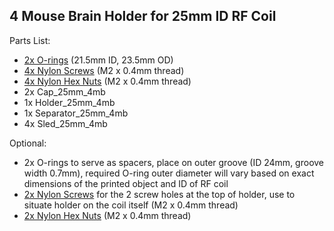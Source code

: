 ## 4 Mouse Brain Holder for 25mm ID RF Coil

Parts List:

* [2x O-rings](https://www.mcmaster.com/9262k194) (21.5mm ID, 23.5mm OD)
* [4x Nylon Screws](https://www.mcmaster.com/92492a705) (M2 x 0.4mm thread)
* [4x Nylon Hex Nuts](https://www.mcmaster.com/93800a300) (M2 x 0.4mm thread)
* 2x Cap\_25mm\_4mb
* 1x Holder\_25mm\_4mb
* 1x Separator\_25mm\_4mb
* 4x Sled\_25mm\_4mb


Optional:

* 2x O-rings to serve as spacers, place on outer groove (ID 24mm, groove width 0.7mm), required O-ring outer diameter will vary based on exact dimensions of the printed object and ID of RF coil
* [2x Nylon Screws](https://www.mcmaster.com/92492a706) for the 2 screw holes at the top of holder, use to situate holder on the coil itself (M2 x 0.4mm thread)
* [2x Nylon Hex Nuts](https://www.mcmaster.com/93800a300) (M2 x 0.4mm thread)
